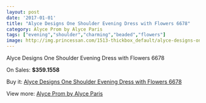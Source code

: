 ```yaml
---
layout: post
date: '2017-01-01'
title: "Alyce Designs One Shoulder Evening Dress with Flowers 6678"
category: Alyce Prom by Alyce Paris
tags: ["evening","shoulder","charming","beaded","flowers"]
image: http://img.princessan.com/1513-thickbox_default/alyce-designs-one-shoulder-evening-dress-with-flowers-6678.jpg
---
```

Alyce Designs One Shoulder Evening Dress with Flowers 6678

On Sales: **$359.1558**
<a href="https://www.princessan.com/en/alyce-prom-by-alyce-paris/713-alyce-designs-one-shoulder-evening-dress-with-flowers-6678.html"><amp-img layout="responsive" width="600" height="600" src="//img.princessan.com/1513-thickbox_default/alyce-designs-one-shoulder-evening-dress-with-flowers-6678.jpg" alt="Alyce Designs One Shoulder Evening Dress with Flowers 6678 0" /></a>
<a href="https://www.princessan.com/en/alyce-prom-by-alyce-paris/713-alyce-designs-one-shoulder-evening-dress-with-flowers-6678.html"><amp-img layout="responsive" width="600" height="600" src="//img.princessan.com/1514-thickbox_default/alyce-designs-one-shoulder-evening-dress-with-flowers-6678.jpg" alt="Alyce Designs One Shoulder Evening Dress with Flowers 6678 1" /></a>
<a href="https://www.princessan.com/en/alyce-prom-by-alyce-paris/713-alyce-designs-one-shoulder-evening-dress-with-flowers-6678.html"><amp-img layout="responsive" width="600" height="600" src="//img.princessan.com/1515-thickbox_default/alyce-designs-one-shoulder-evening-dress-with-flowers-6678.jpg" alt="Alyce Designs One Shoulder Evening Dress with Flowers 6678 2" /></a>

Buy it: [Alyce Designs One Shoulder Evening Dress with Flowers 6678](https://www.princessan.com/en/alyce-prom-by-alyce-paris/713-alyce-designs-one-shoulder-evening-dress-with-flowers-6678.html "Alyce Designs One Shoulder Evening Dress with Flowers 6678")

View more: [Alyce Prom by Alyce Paris](https://www.princessan.com/en/8-alyce-prom-by-alyce-paris "Alyce Prom by Alyce Paris")